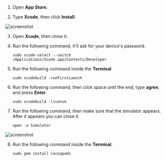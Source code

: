 1. Open **App Store**.

2. Type **Xcode**, then click **Install**.

![screenshot](https://lh5.googleusercontent.com/Ig84xfBPwMJ7rTRcEdd-pfn4m2JvdI6tgogSTjsdnpGLhC4PdCUQY0K5CL9zIOhXEexyZALLmbLw-GzqtZiDgbDkKlGmtRXMM7WdOcyCD705GAPhYJSv9gUdMT5bIaLSh_Vg2I3U)

3. Open **Xcode**, then close it.

4. Run the following command, it'll ask for your device's password.

   ```shell
   sudo xcode-select --switch /Applications/Xcode.app/Contents/Developer
   ```

5. Run the following command inside the **Terminal**

   ```shell
   sudo xcodebuild -runFirstLaunch
   ```

6. Run the following command, then click space until the end, type **agree**, and press **Enter**.

   ```shell
   sudo xcodebuild -license
   ```

7. Run the following command, then make sure that the simulator appears. After it appears you can close it.

   ```shell
   open -a Simulator
   ```

![screenshot](https://lh4.googleusercontent.com/xXqpDPzLGBBIoVuhg3vCBiL9pLRtXr-LvF9qFzBXHdhkSghewM62daxhN-IQ-qROppGY0RaIehGHTb57btdts_iNrWy0WEsj8QlQ3fw9drisfzpKGhR3QV8T5hBkQlg9MirSXFgH)

8.  Run the following command inside the **Terminal**.

    ```shell
    sudo gem install cocoapods
    ```
